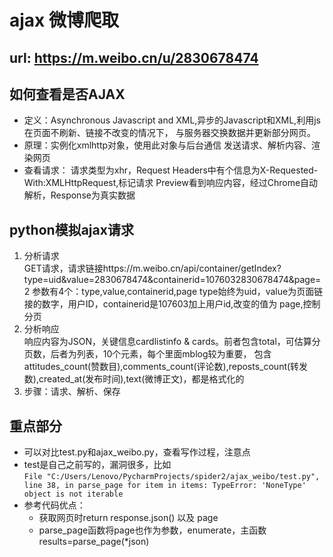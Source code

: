 # ajax 微博爬取

## url: https://m.weibo.cn/u/2830678474

## 如何查看是否AJAX 
* 定义：Asynchronous Javascript and XML,异步的Javascript和XML,利用js在页面不刷新、链接不改变的情况下，
与服务器交换数据并更新部分网页。
* 原理：实例化xmlhttp对象，使用此对象与后台通信 发送请求、解析内容、渲染网页
* 查看请求： 请求类型为xhr，Request Headers中有个信息为X-Requested-With:XMLHttpRequest,标记请求
    Preview看到响应内容，经过Chrome自动解析，Response为真实数据
    
## python模拟ajax请求
1. 分析请求  
    GET请求，请求链接https://m.weibo.cn/api/container/getIndex?type=uid&value=2830678474&containerid=1076032830678474&page=2
    参数有4个：type,value,containerid,page type始终为uid，value为页面链接的数字，用户ID，containerid是107603加上用户id,改变的值为
    page,控制分页
2. 分析响应  
    响应内容为JSON，关键信息cardlistinfo & cards。前者包含total，可估算分页数，后者为列表，10个元素，每个里面mblog较为重要，
    包含attitudes_count(赞数目),comments_count(评论数),reposts_count(转发数),created_at(发布时间),text(微博正文)，都是格式化的
3. 步骤：请求、解析、保存

## 重点部分
* 可以对比test.py和ajax_weibo.py，查看写作过程，注意点
* test是自己之前写的，漏洞很多，比如  
    `File "C:/Users/Lenovo/PycharmProjects/spider2/ajax_weibo/test.py", line 38, in parse_page
    for item in items:
TypeError: 'NoneType' object is not iterable`
* 参考代码优点：
    + 获取网页时return response.json() 以及 page
    + parse_page函数将page也作为参数，enumerate，主函数results=parse_page(*json)
